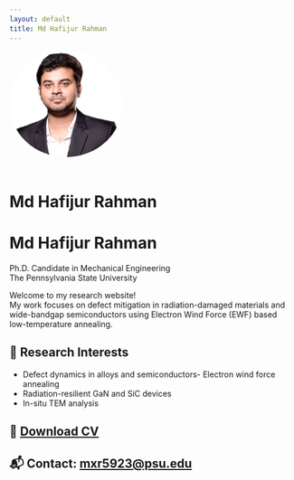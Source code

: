 ```yaml
---
layout: default
title: Md Hafijur Rahman
---
```

<img src="profile.png" alt="Profile photo" width="200" style="border-radius: 50%; margin-bottom: 20px;" />

# Md Hafijur Rahman
# Md Hafijur Rahman

Ph.D. Candidate in Mechanical Engineering  
The Pennsylvania State University

Welcome to my research website!  
My work focuses on defect mitigation in radiation-damaged materials and wide-bandgap semiconductors using Electron Wind Force (EWF) based low-temperature annealing.

## 🔬 Research Interests
- Defect dynamics in alloys and semiconductors- Electron wind force annealing
- Radiation-resilient GaN and SiC devices
- In-situ TEM analysis

## 📄 [Download CV](CV.pdf)
## 📬 Contact: mxr5923@psu.edu

